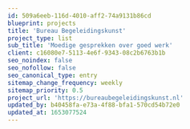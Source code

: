 ```yaml
---
id: 509a6eeb-116d-4010-aff2-74a9131b86cd
blueprint: projects
title: 'Bureau Begeleidingskunst'
project_type: list
sub_title: 'Moedige gesprekken over goed werk'
client: c16080e7-5113-4e6f-9343-08c2b6763b1b
seo_noindex: false
seo_nofollow: false
seo_canonical_type: entry
sitemap_change_frequency: weekly
sitemap_priority: 0.5
project_url: 'https://bureaubegeleidingskunst.nl'
updated_by: b40458fa-e73a-4f88-bfa1-570cd54b72e0
updated_at: 1653077524
---
```

